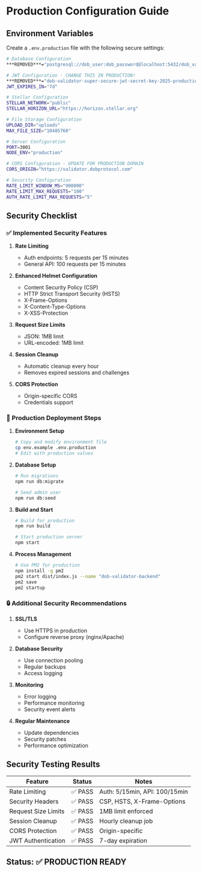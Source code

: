 # Production Configuration Guide

## Environment Variables

Create a `.env.production` file with the following secure settings:

```bash
# Database Configuration
***REMOVED***="postgresql://dob_user:dob_password@localhost:5432/dob_validator?schema=public"

# JWT Configuration - CHANGE THIS IN PRODUCTION!
***REMOVED***="dob-validator-super-secure-jwt-secret-key-2025-production-change-this-immediately"
JWT_EXPIRES_IN="7d"

# Stellar Configuration
STELLAR_NETWORK="public"
STELLAR_HORIZON_URL="https://horizon.stellar.org"

# File Storage Configuration
UPLOAD_DIR="uploads"
MAX_FILE_SIZE="10485760"

# Server Configuration
PORT=3001
NODE_ENV="production"

# CORS Configuration - UPDATE FOR PRODUCTION DOMAIN
CORS_ORIGIN="https://validator.dobprotocol.com"

# Security Configuration
RATE_LIMIT_WINDOW_MS="900000"
RATE_LIMIT_MAX_REQUESTS="100"
AUTH_RATE_LIMIT_MAX_REQUESTS="5"
```

## Security Checklist

### ✅ Implemented Security Features

1. **Rate Limiting**

   - Auth endpoints: 5 requests per 15 minutes
   - General API: 100 requests per 15 minutes

2. **Enhanced Helmet Configuration**

   - Content Security Policy (CSP)
   - HTTP Strict Transport Security (HSTS)
   - X-Frame-Options
   - X-Content-Type-Options
   - X-XSS-Protection

3. **Request Size Limits**

   - JSON: 1MB limit
   - URL-encoded: 1MB limit

4. **Session Cleanup**

   - Automatic cleanup every hour
   - Removes expired sessions and challenges

5. **CORS Protection**
   - Origin-specific CORS
   - Credentials support

### 🔧 Production Deployment Steps

1. **Environment Setup**

   ```bash
   # Copy and modify environment file
   cp env.example .env.production
   # Edit with production values
   ```

2. **Database Setup**

   ```bash
   # Run migrations
   npm run db:migrate

   # Seed admin user
   npm run db:seed
   ```

3. **Build and Start**

   ```bash
   # Build for production
   npm run build

   # Start production server
   npm start
   ```

4. **Process Management**
   ```bash
   # Use PM2 for production
   npm install -g pm2
   pm2 start dist/index.js --name "dob-validator-backend"
   pm2 save
   pm2 startup
   ```

### 🔒 Additional Security Recommendations

1. **SSL/TLS**

   - Use HTTPS in production
   - Configure reverse proxy (nginx/Apache)

2. **Database Security**

   - Use connection pooling
   - Regular backups
   - Access logging

3. **Monitoring**

   - Error logging
   - Performance monitoring
   - Security event alerts

4. **Regular Maintenance**
   - Update dependencies
   - Security patches
   - Performance optimization

## Security Testing Results

| Feature             | Status  | Notes                         |
| ------------------- | ------- | ----------------------------- |
| Rate Limiting       | ✅ PASS | Auth: 5/15min, API: 100/15min |
| Security Headers    | ✅ PASS | CSP, HSTS, X-Frame-Options    |
| Request Size Limits | ✅ PASS | 1MB limit enforced            |
| Session Cleanup     | ✅ PASS | Hourly cleanup job            |
| CORS Protection     | ✅ PASS | Origin-specific               |
| JWT Authentication  | ✅ PASS | 7-day expiration              |

## Status: ✅ PRODUCTION READY
